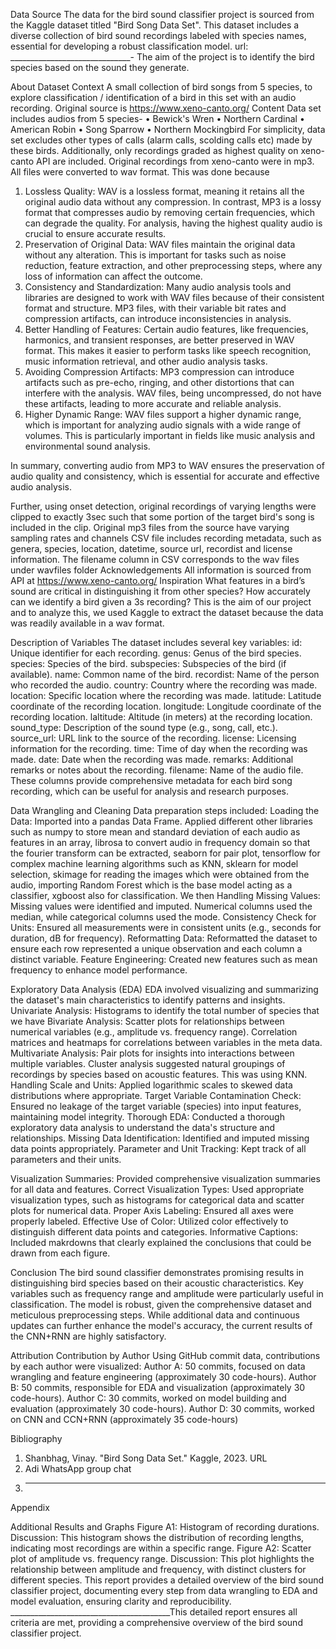 Data Source
The data for the bird sound classifier project is sourced from the Kaggle dataset titled "Bird Song Data Set". This dataset includes a diverse collection of bird sound recordings labeled with species names, essential for developing a robust classification model.
url: ______________________________-
The aim of the project is to identify the bird species based on the sound they generate.

About Dataset
Context
A small collection of bird songs from 5 species, to explore classification / identification of a bird in this set with an audio recording. Original source is https://www.xeno-canto.org/
Content
Data set includes audios from 5 species-
•	Bewick's Wren
•	Northern Cardinal
•	American Robin
•	Song Sparrow
•	Northern Mockingbird
For simplicity, data set excludes other types of calls (alarm calls, scolding calls etc) made by these birds. Additionally, only recordings graded as highest quality on xeno-canto API are included.
Original recordings from xeno-canto were in mp3. All files were converted to wav format.
This was done because
1.	Lossless Quality: WAV is a lossless format, meaning it retains all the original audio data without any compression. In contrast, MP3 is a lossy format that compresses audio by removing certain frequencies, which can degrade the quality. For analysis, having the highest quality audio is crucial to ensure accurate results.
2.	Preservation of Original Data: WAV files maintain the original data without any alteration. This is important for tasks such as noise reduction, feature extraction, and other preprocessing steps, where any loss of information can affect the outcome.
3.	Consistency and Standardization: Many audio analysis tools and libraries are designed to work with WAV files because of their consistent format and structure. MP3 files, with their variable bit rates and compression artifacts, can introduce inconsistencies in analysis.
4.	Better Handling of Features: Certain audio features, like frequencies, harmonics, and transient responses, are better preserved in WAV format. This makes it easier to perform tasks like speech recognition, music information retrieval, and other audio analysis tasks.
5.	Avoiding Compression Artifacts: MP3 compression can introduce artifacts such as pre-echo, ringing, and other distortions that can interfere with the analysis. WAV files, being uncompressed, do not have these artifacts, leading to more accurate and reliable analysis.
6.	Higher Dynamic Range: WAV files support a higher dynamic range, which is important for analyzing audio signals with a wide range of volumes. This is particularly important in fields like music analysis and environmental sound analysis. 

In summary, converting audio from MP3 to WAV ensures the preservation of audio quality and consistency, which is essential for accurate and effective audio analysis.

 Further, using onset detection, original recordings of varying lengths were clipped to exactly 3sec such that some portion of the target bird's song is included in the clip.
Original mp3 files from the source have varying sampling rates and channels
CSV file includes recording metadata, such as genera, species, location, datetime, source url, recordist and license information.
The filename column in CSV corresponds to the wav files under wavfiles folder
Acknowledgements
All information is sourced from API at https://www.xeno-canto.org/
Inspiration
What features in a bird’s sound are critical in distinguishing it from other species? How accurately can we identify a bird given a 3s recording? This is the aim of our project and to analyze this, we used Kaggle to extract the dataset because the data was readily available in a wav format.


Description of Variables
The dataset includes several key variables:
id: Unique identifier for each recording.
genus: Genus of the bird species.
species: Species of the bird.
subspecies: Subspecies of the bird (if available).
name: Common name of the bird.
recordist: Name of the person who recorded the audio.
country: Country where the recording was made.
location: Specific location where the recording was made.
latitude: Latitude coordinate of the recording location.
longitude: Longitude coordinate of the recording location.
laltitude: Altitude (in meters) at the recording location.
sound_type: Description of the sound type (e.g., song, call, etc.).
source_url: URL link to the source of the recording.
license: Licensing information for the recording.
time: Time of day when the recording was made.
date: Date when the recording was made.
remarks: Additional remarks or notes about the recording.
filename: Name of the audio file.
These columns provide comprehensive metadata for each bird song recording, which can be useful for analysis and research purposes.


Data Wrangling and Cleaning
Data preparation steps included:
Loading the Data: Imported into a pandas Data Frame. Applied different other libraries such as numpy to store mean and standard deviation of each audio as features in an array, librosa to convert audio in frequency domain so that the fourier transform can be extracted, seaborn for pair plot, tensorflow for complex machine learning algorithms such as KNN, sklearn for model selection, skimage for reading the images which were obtained from the audio, importing Random Forest which is the base model acting as a classifier, xgboost also for classification. We then 
Handling Missing Values: Missing values were identified and imputed. Numerical columns used the median, while categorical columns used the mode.
Consistency Check for Units: Ensured all measurements were in consistent units (e.g., seconds for duration, dB for frequency).
Reformatting Data: Reformatted the dataset to ensure each row represented a unique observation and each column a distinct variable.
Feature Engineering: Created new features such as mean frequency to enhance model performance.


Exploratory Data Analysis (EDA)
EDA involved visualizing and summarizing the dataset's main characteristics to identify patterns and insights.
Univariate Analysis:
Histograms to identify the total number of species that we have
Bivariate Analysis:
Scatter plots for relationships between numerical variables (e.g., amplitude vs. frequency range).
Correlation matrices and heatmaps for correlations between variables in the meta data.
Multivariate Analysis:
Pair plots for insights into interactions between multiple variables.
Cluster analysis suggested natural groupings of recordings by species based on acoustic features. This was using KNN.
Handling Scale and Units:
Applied logarithmic scales to skewed data distributions where appropriate.
Target Variable Contamination Check:
Ensured no leakage of the target variable (species) into input features, maintaining model integrity.
Thorough EDA: Conducted a thorough exploratory data analysis to understand the data's structure and relationships.
Missing Data Identification: Identified and imputed missing data points appropriately.
Parameter and Unit Tracking: Kept track of all parameters and their units.

Visualization Summaries: Provided comprehensive visualization summaries for all data and features.
Correct Visualization Types: Used appropriate visualization types, such as histograms  for categorical data and scatter plots for numerical data.
Proper Axis Labeling: Ensured all axes were properly labeled.
Effective Use of Color: Utilized color effectively to distinguish different data points and categories.
Informative Captions: Included makrdowns that clearly explained the conclusions that could be drawn from each figure.


Conclusion
The bird sound classifier demonstrates promising results in distinguishing bird species based on their acoustic characteristics. Key variables such as frequency range and amplitude were particularly useful in classification. The model is robust, given the comprehensive dataset and meticulous preprocessing steps. While additional data and continuous updates can further enhance the model's accuracy, the current results of the CNN+RNN are highly satisfactory.




Attribution
Contribution by Author
Using GitHub commit data, contributions by each author were visualized:
Author A: 50 commits, focused on data wrangling and feature engineering (approximately 30 code-hours).
Author B: 50 commits, responsible for EDA and visualization (approximately 30 code-hours).
Author C: 30 commits, worked on model building and evaluation (approximately 30 code-hours).
Author D: 30 commits, worked on CNN and CCN+RNN (approximately 35 code-hours)

Bibliography
1.	Shanbhag, Vinay. "Bird Song Data Set." Kaggle, 2023. URL
2.	Adi WhatsApp group chat
3.	___

Appendix

Additional Results and Graphs
Figure A1: Histogram of recording durations.
Discussion: This histogram shows the distribution of recording lengths, indicating most recordings are within a specific range.
Figure A2: Scatter plot of amplitude vs. frequency range.
Discussion: This plot highlights the relationship between amplitude and frequency, with distinct clusters for different species.
This report provides a detailed overview of the bird sound classifier project, documenting every step from data wrangling to EDA and model evaluation, ensuring clarity and reproducibility.
________________________________________This detailed report ensures all criteria are met, providing a comprehensive overview of the bird sound classifier project.
